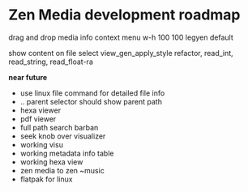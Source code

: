 # Zen Media development roadmap

drag and drop
media info
context menu
w-h 100 100 legyen default


show content on file select
view_gen_apply_style refactor, read_int, read_string, read_float-ra


**near future**

- use linux file command for detailed file info
- .. parent selector should show parent path
- hexa viewer
- pdf viewer
- full path search barban
- seek knob over visualizer
- working visu
- working metadata info table
- working hexa view
- zen media to zen ~music
- flatpak for linux